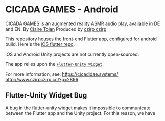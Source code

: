# CICADA GAMES - Android

CICADA GAMES is an augmented reality ASMR audio play, available in DE and EN. 
By [Claire Tolan](https://cst.yt)
Produced by [czirp czirp](http://www.czirpczirp.cc/)

This repository houses the front-end Flutter app, configured for android build. 
Here's the [iOS flutter repo](https://github.com/naturalshine/cicada_games). 

iOS and Android Unity projects are not currently open-sourced. 

The app relies upon the [`Flutter-Unity Widget`](https://pub.dev/packages/flutter_unity_widget).

For more information, see: 
https://cicadidae.systems/
http://www.czirpczirp.cc/?p=2896

## Flutter-Unity Widget Bug
A bug in the flutter-unity widget makes it impossible to communicate between the Flutter app and the Unity project. For this reason, we have 